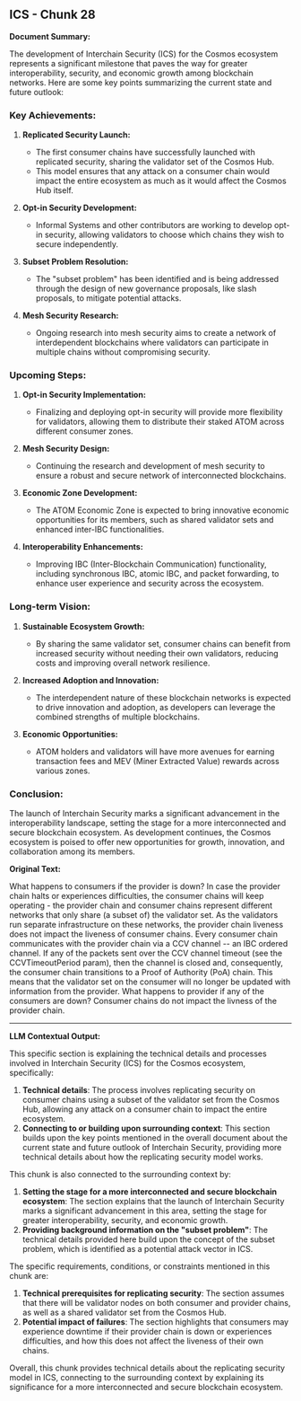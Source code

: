 ## ICS - Chunk 28

**Document Summary:**

The development of Interchain Security (ICS) for the Cosmos ecosystem represents a significant milestone that paves the way for greater interoperability, security, and economic growth among blockchain networks. Here are some key points summarizing the current state and future outlook:

### Key Achievements:
1. **Replicated Security Launch:**
   - The first consumer chains have successfully launched with replicated security, sharing the validator set of the Cosmos Hub.
   - This model ensures that any attack on a consumer chain would impact the entire ecosystem as much as it would affect the Cosmos Hub itself.

2. **Opt-in Security Development:**
   - Informal Systems and other contributors are working to develop opt-in security, allowing validators to choose which chains they wish to secure independently.
   
3. **Subset Problem Resolution:**
   - The "subset problem" has been identified and is being addressed through the design of new governance proposals, like slash proposals, to mitigate potential attacks.

4. **Mesh Security Research:**
   - Ongoing research into mesh security aims to create a network of interdependent blockchains where validators can participate in multiple chains without compromising security.

### Upcoming Steps:
1. **Opt-in Security Implementation:**
   - Finalizing and deploying opt-in security will provide more flexibility for validators, allowing them to distribute their staked ATOM across different consumer zones.

2. **Mesh Security Design:**
   - Continuing the research and development of mesh security to ensure a robust and secure network of interconnected blockchains.
   
3. **Economic Zone Development:**
   - The ATOM Economic Zone is expected to bring innovative economic opportunities for its members, such as shared validator sets and enhanced inter-IBC functionalities.

4. **Interoperability Enhancements:**
   - Improving IBC (Inter-Blockchain Communication) functionality, including synchronous IBC, atomic IBC, and packet forwarding, to enhance user experience and security across the ecosystem.

### Long-term Vision:
1. **Sustainable Ecosystem Growth:**
   - By sharing the same validator set, consumer chains can benefit from increased security without needing their own validators, reducing costs and improving overall network resilience.
   
2. **Increased Adoption and Innovation:**
   - The interdependent nature of these blockchain networks is expected to drive innovation and adoption, as developers can leverage the combined strengths of multiple blockchains.

3. **Economic Opportunities:**
   - ATOM holders and validators will have more avenues for earning transaction fees and MEV (Miner Extracted Value) rewards across various zones.
   
### Conclusion:
The launch of Interchain Security marks a significant advancement in the interoperability landscape, setting the stage for a more interconnected and secure blockchain ecosystem. As development continues, the Cosmos ecosystem is poised to offer new opportunities for growth, innovation, and collaboration among its members.

**Original Text:**

What happens to consumers if the provider is down? In case the provider chain halts or experiences difficulties, the consumer chains will keep operating - the provider chain and consumer chains represent different networks that only share (a subset of) the validator set. As the validators run separate infrastructure on these networks, the provider chain liveness does not impact the liveness of consumer chains. Every consumer chain communicates with the provider chain via a CCV channel -- an IBC ordered channel. If any of the packets sent over the CCV channel timeout (see the CCVTimeoutPeriod param), then the channel is closed and, consequently, the consumer chain transitions to a Proof of Authority (PoA) chain. This means that the validator set on the consumer will no longer be updated with information from the provider. What happens to provider if any of the consumers are down? Consumer chains do not impact the livness of the provider chain.

---

**LLM Contextual Output:**

This specific section is explaining the technical details and processes involved in Interchain Security (ICS) for the Cosmos ecosystem, specifically:

1. **Technical details**: The process involves replicating security on consumer chains using a subset of the validator set from the Cosmos Hub, allowing any attack on a consumer chain to impact the entire ecosystem.
2. **Connecting to or building upon surrounding context**: This section builds upon the key points mentioned in the overall document about the current state and future outlook of Interchain Security, providing more technical details about how the replicating security model works.

This chunk is also connected to the surrounding context by:

1. **Setting the stage for a more interconnected and secure blockchain ecosystem**: The section explains that the launch of Interchain Security marks a significant advancement in this area, setting the stage for greater interoperability, security, and economic growth.
2. **Providing background information on the "subset problem"**: The technical details provided here build upon the concept of the subset problem, which is identified as a potential attack vector in ICS.

The specific requirements, conditions, or constraints mentioned in this chunk are:

1. **Technical prerequisites for replicating security**: The section assumes that there will be validator nodes on both consumer and provider chains, as well as a shared validator set from the Cosmos Hub.
2. **Potential impact of failures**: The section highlights that consumers may experience downtime if their provider chain is down or experiences difficulties, and how this does not affect the liveness of their own chains.

Overall, this chunk provides technical details about the replicating security model in ICS, connecting to the surrounding context by explaining its significance for a more interconnected and secure blockchain ecosystem.
